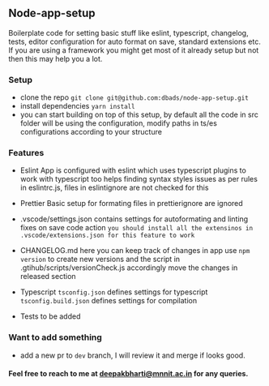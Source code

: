 ## Node-app-setup
  Boilerplate code for setting basic stuff like eslint, typescript, changelog, tests, editor configuration for auto format on save, standard extensions etc. If you are using a framework you might get most of it already setup but not then this may help you a lot.

### Setup

- clone the repo `git clone git@github.com:dbads/node-app-setup.git`
- install dependencies `yarn install`
- you can start building on top of this setup, by default all the code in src folder will be using the configuration, modify paths in ts/es configurations according to your structure

### Features

- Eslint
  App is configured with eslint which uses typescript plugins to work with typescript too
  helps finding syntax styles issues as per rules in eslintrc.js, files in eslintignore are not checked for this

- Prettier
  Basic setup for formating
  files in prettierignore are ignored

- .vscode/settings.json
  contains settings for autoformating and linting fixes on save code action
  `you should install all the extensinos in .vscode/extensions.json for this feature to work`

- CHANGELOG.md
  here you can keep track of changes in app
  use `npm version` to create new versions and the script in .gtihub/scripts/versionCheck.js accordingly move the changes in released section

- Typescript
  `tsconfig.json` defines settings for typescript
  `tsconfig.build.json` defines settings for compilation

- Tests
  to be added


### Want to add something

- add a new pr to `dev` branch, I will review it and merge if looks good.

#### Feel free to reach to me at <a href="mailto:deepakbharti@mnnit.ac.in"> deepakbharti@mnnit.ac.in </a> for any queries.